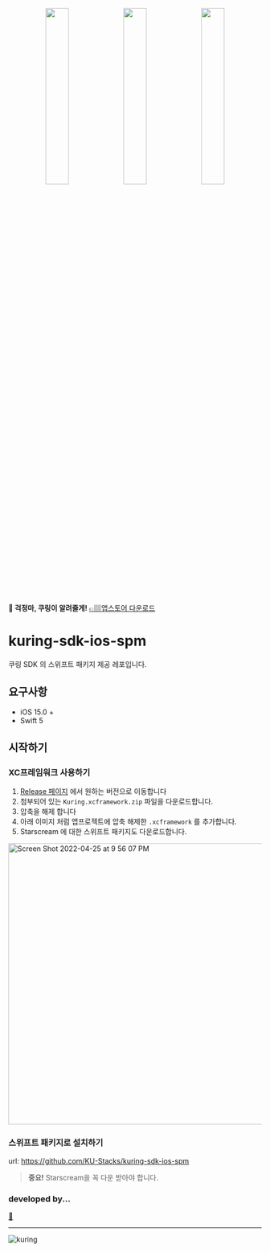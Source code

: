 <p align="center">
 <img src="https://user-images.githubusercontent.com/53814741/163469327-98af5c02-efc7-4c3e-8fec-9195ca6805ad.JPG" width="30%"/>
 <img src="https://user-images.githubusercontent.com/53814741/163469357-aed6a78a-4b65-4a9a-bead-d541e7eee702.JPG" width="30%"/>
 <img src="https://user-images.githubusercontent.com/53814741/163469345-503b6b50-b240-4c8d-9656-c719a5f3d9f2.JPG" width="30%"/>
</p>


**🔔 걱정마, 쿠링이 알려줄게!** [👉🏽앱스토어 다운로드](https://apps.apple.com/kr/app/%EC%BF%A0%EB%A7%81/id1609873520)

# kuring-sdk-ios-spm

쿠링 SDK 의 스위프트 패키지 제공 레포입니다.

## 요구사항

- iOS 15.0 +
- Swift 5

## 시작하기

### XC프레임워크 사용하기

1. [Release 페이지](https://github.com/KU-Stacks/kuring-sdk-ios-spm/releases) 에서 원하는 버전으로 이동합니다
2. 첨부되어 있는 `Kuring.xcframework.zip` 파일을 다운로드합니다.
3. 압축을 해제 합니다
4. 아래 이미지 처럼 앱프로젝트에 압축 해제한 `.xcframework` 를 추가합니다.
5. Starscream 에 대한 스위프트 패키지도 다운로드합니다.
<img width="560" alt="Screen Shot 2022-04-25 at 9 56 07 PM" src="https://user-images.githubusercontent.com/53814741/165093500-0f0e51c0-e6b8-410d-84b5-9c590fb296e8.png">

### 스위프트 패키지로 설치하기

url: https://github.com/KU-Stacks/kuring-sdk-ios-spm

> **중요!**
> Starscream을 꼭 다운 받아야 합니다.

### developed by...

[🐷](https://github.com/jaesung-0o0)

- - -

![kuring](https://www.notion.so/image/https%3A%2F%2Fs3-us-west-2.amazonaws.com%2Fsecure.notion-static.com%2F0723407c-43fd-416d-990f-944c361fadb7%2Fnotion.logo.png?table=block&id=a69fdf7f-f068-48c2-aede-f1fdcf13ca57&spaceId=547f4e5f-dce5-42a1-acc9-a4759b4d81a8&width=250&userId=3b783d7c-6fef-43ef-819f-9ca8c90755a4&cache=v2)


